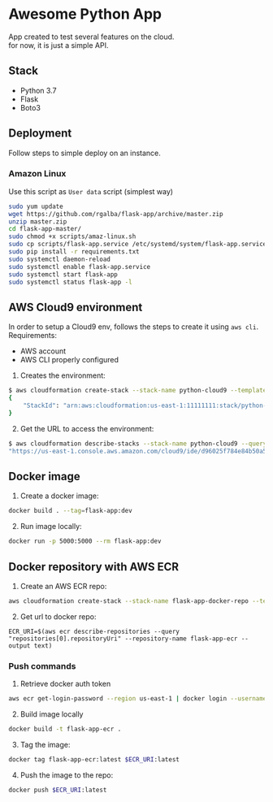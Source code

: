 # Awesome Python App

App created to test several features on the cloud.  
for now, it is just a simple API.

## Stack

- Python 3.7
- Flask
- Boto3


## Deployment

Follow steps to simple deploy on an instance.

### Amazon Linux

Use this script as `User data` script (simplest way)

```sh
sudo yum update
wget https://github.com/rgalba/flask-app/archive/master.zip
unzip master.zip
cd flask-app-master/
sudo chmod +x scripts/amaz-linux.sh
sudo cp scripts/flask-app.service /etc/systemd/system/flask-app.service
sudo pip install -r requirements.txt
sudo systemctl daemon-reload
sudo systemctl enable flask-app.service
sudo systemctl start flask-app
sudo systemctl status flask-app -l
```

## AWS Cloud9 environment

In order to setup a Cloud9 env, follows the steps to create it using `aws cli`.  
Requirements:
- AWS account
- AWS CLI properly configured

1. Creates the environment:
```sh
$ aws cloudformation create-stack --stack-name python-cloud9 --template-body file://automation/cloud9.yml
{
    "StackId": "arn:aws:cloudformation:us-east-1:11111111:stack/python-cloud9/e380a640-1c51-11eb-8c00-0e69ad9c0de11"
}
```

2. Get the URL to access the environment:

```sh
$ aws cloudformation describe-stacks --stack-name python-cloud9 --query "Stacks[0].Outputs[0].OutputValue"
"https://us-east-1.console.aws.amazon.com/cloud9/ide/d96025f784e84b50a59daf55190e4bd1"
```

## Docker image

1. Create a docker image:
```sh
docker build . --tag=flask-app:dev
```

2. Run image locally:
```sh
docker run -p 5000:5000 --rm flask-app:dev
```

## Docker repository with AWS ECR

1. Create an AWS ECR repo:
```sh
aws cloudformation create-stack --stack-name flask-app-docker-repo --template-body file://automation/ecr.yml --parameters ParameterKey=RepositoryName,ParameterValue=flask-app-ecr
```

2. Get url to docker repo:
```
ECR_URI=$(aws ecr describe-repositories --query "repositories[0].repositoryUri" --repository-name flask-app-ecr --output text)
```

### Push commands

1. Retrieve docker auth token
```sh
aws ecr get-login-password --region us-east-1 | docker login --username AWS --password-stdin $ECR_URI
```

2. Build image locally
```sh
docker build -t flask-app-ecr .
```

3. Tag the image:
```sh
docker tag flask-app-ecr:latest $ECR_URI:latest
```

4. Push the image to the repo:
```sh
docker push $ECR_URI:latest
```